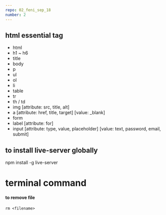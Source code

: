 ```yaml
---
repo: 02_feni_sep_18
number: 2 
---
```


## html essential tag
* html
* h1 ~ h6
* title
* body
* p
* ul
* ol
* li
* table
* tr
* th / td
* img [attribute: src, title, alt]
* a [attribute: href, title, target] [value: _blank]
* form
* label [attribute: for]
* input [attribute: type, value, placeholder] [value: text, password, email, submit]

## to install live-server globally
npm install -g live-server


# terminal command  

#### to remove file
~~~
rm <filename>
~~~